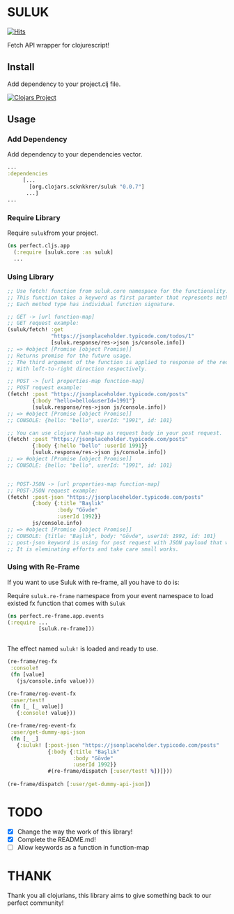 # SULUK
[![Hits](https://hits.seeyoufarm.com/api/count/incr/badge.svg?url=https%3A%2F%2Fgithub.com%2FLeaveNhA%2FSuluk&count_bg=%2379C83D&title_bg=%23555555&icon=&icon_color=%23E7E7E7&title=LeaveNhA%2FSuluk&edge_flat=false)](https://github.com/LeaveNhA)

Fetch API wrapper for clojurescript!

## Install
Add dependency to your project.clj file.

[![Clojars Project](https://img.shields.io/clojars/v/org.clojars.scknkkrer/suluk.svg)](https://clojars.org/org.clojars.scknkkrer/suluk)

## Usage

### Add Dependency
Add dependency to your dependencies vector.

```clojure
...
:dependencies
     [...
       [org.clojars.scknkkrer/suluk "0.0.7"]
      ...]
...

```

### Require Library
Require ```suluk```from your project.

```clojure
(ns perfect.cljs.app
  (:require [suluk.core :as suluk]
  ...
```

### Using Library
```clojure
;; Use fetch! function from suluk.core namespace for the functionality.
;; This function takes a keyword as first paramter that represents method of your request.
;; Each method type has individual function signature.

;; GET -> [url function-map]
;; GET request example:
(suluk/fetch! :get
              "https://jsonplaceholder.typicode.com/todos/1"
              [suluk.response/res->json js/console.info])
;; => #object [Promise [object Promise]]
;; Returns promise for the future usage.
;; The third argument of the function is applied to response of the request,
;; With left-to-right direction respectively. 

;; POST -> [url properties-map function-map]
;; POST request example:
(fetch! :post "https://jsonplaceholder.typicode.com/posts"
        {:body "hello=bello&userId=1991"}
        [suluk.response/res->json js/console.info])
;; => #object [Promise [object Promise]]
;; CONSOLE: {hello: "bello", userId: "1991", id: 101}

;; You can use clojure hash-map as request body in your post request.
(fetch! :post "https://jsonplaceholder.typicode.com/posts"
        {:body {:hello "bello" :userId 1991}}
        [suluk.response/res->json js/console.info])
;; => #object [Promise [object Promise]]
;; CONSOLE: {hello: "bello", userId: "1991", id: 101}


;; POST-JSON -> [url properties-map function-map]
;; POST-JSON request example:
(fetch! :post-json "https://jsonplaceholder.typicode.com/posts"
        {:body {:title "Başlık"
                :body "Gövde"
                :userId 1992}}
        js/console.info)
;; => #object [Promise [object Promise]]
;; CONSOLE: {title: "Başlık", body: "Gövde", userId: 1992, id: 101}
;; post-json keyword is using for post request with JSON payload that waiting response as JSON object.
;; It is eleminating efforts and take care small works.
```

### Using with Re-Frame
If you want to use Suluk with re-frame, all you have to do is:

Require `suluk.re-frame` namespace from your event namespace to load existed fx function that comes with `Suluk`

```clojure
(ns perfect.re-frame.app.events
(:require ...
          [suluk.re-frame]))
          
```

The effect named `suluk!` is loaded and ready to use.

```clojure
(re-frame/reg-fx
 :console!
 (fn [value]
   (js/console.info value)))

(re-frame/reg-event-fx
 :user/test!
 (fn [_ [_ value]]
   {:console! value}))

(re-frame/reg-event-fx
 :user/get-dummy-api-json
 (fn [_ _]
   {:suluk! [:post-json "https://jsonplaceholder.typicode.com/posts"
             {:body {:title "Başlık"
                     :body "Gövde"
                     :userId 1992}}
             #(re-frame/dispatch [:user/test! %])]}))
             
(re-frame/dispatch [:user/get-dummy-api-json])
```

# TODO

- [x] Change the way the work of this library!
- [x] Complete the README.md!
- [ ] Allow keywords as a function in function-map

# THANK
Thank you all clojurians, this library aims to give something back to our perfect community!

